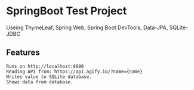 # SpringBoot Test Project

Useing ThymeLeaf, Spring Web, Spring Boot DevTools, Data-JPA, SQLite-JDBC 

## Features
	Runs on http://localhost:8080
	Reading API from: https://api.agify.io/?name={name}
	Writes value to SQLite database.
	Shows data from database.